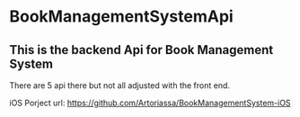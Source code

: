 # BookManagementSystemApi

## This is the backend Api for Book Management System
There are 5 api there but not all adjusted with the front end.

iOS Porject url: https://github.com/Artoriassa/BookManagementSystem-iOS
